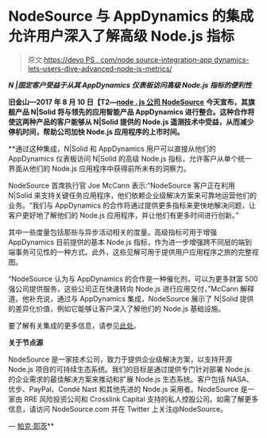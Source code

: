 # NodeSource 与 AppDynamics 的集成允许用户深入了解高级 Node.js 指标

> 原文:[https://devo PS . com/node source-integration-app dynamics-lets-users-dive-advanced-node-js-metrics/](https://devops.com/nodesource-integration-appdynamics-lets-users-dive-advanced-node-js-metrics/)

***N |固定客户受益于从其 AppDynamics 仪表板访问高级 Node.js 指标的便利性***

**旧金山—2017 年 8 月 10 日【T2—**[**node . js 公司 NodeSource**](https://nodesource.com/) **今天宣布，其旗舰产品 N|Solid 将与领先的应用智能产品 AppDynamics 进行整合。这种合作将使这两种产品的客户能够从 N|Solid 提供的 Node.js 遥测技术中受益，从而减少停机时间，帮助公司加快 Node.js 应用程序的上市时间。**

 **通过这种集成，N|Solid 和 AppDynamics 用户可以直接从他们的 AppDynamics 仪表板访问 N|Solid 的高级 Node.js 指标，允许客户从单个统一界面从他们的 Node.js 应用程序中获得前所未有的洞察力。

NodeSource 首席执行官 Joe McCann 表示:“NodeSource 客户正在利用 N|Solid 来支持关键任务应用程序，他们依赖企业级解决方案来可靠地运营他们的业务。“我们与 AppDynamics 的合作将通过提供更多指标来更快地解决问题，让客户更好地了解他们的 Node.js 应用程序，并让他们有更多时间进行创新。”

其中一些度量包括那些与异步活动相关的度量。高级指标可用于增强 AppDynamics 目前提供的基本 Node.js 指标，作为进一步增强跨不同层的端到端事务可见性的一种方式。此外，这些见解可用于提供用户应用程序之旅的完整视图。

“NodeSource 认为与 AppDynamics 的合作是一种催化剂，可以为更多财富 500 强公司提供服务，这些公司正在快速转向 Node.js 进行应用交付，”McCann 解释道。他补充说，通过与 AppDynamics 集成，NodeSource 展示了 N|Solid 提供的差异化价值，例如它能够让客户深入了解他们的 Node.js 基础设施。

要了解有关集成的更多信息，请参见[此处](http://pages.nodesource.com/nsolid-free-trial-appdynamics.html)。

**关于节点源**

NodeSource 是一家技术公司，致力于提供企业级解决方案，以支持开源 Node.js 项目的可持续生态系统。我们的目标是通过提供专门针对部署 Node.js 的企业需求的最佳解决方案来推动和扩展 Node.js 生态系统。客户包括 NASA、优步、PayPal、Condé Nast 和其他先进的 Node.js 采用者。NodeSource 是一家由 RRE 风险投资公司和 Crosslink Capital 支持的私人控股公司。如需了解更多信息，请访问 NodeSource.com 并在 Twitter 上关注@NodeSource。

— [帕克·耶茨](https://devops.com/author/parkerdevops-com/)**